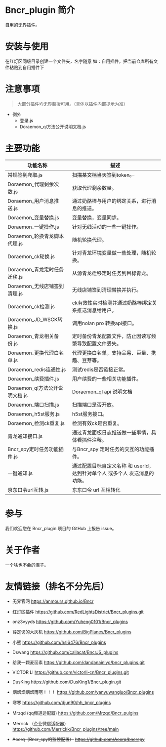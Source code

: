 # Bncr_plugin 简介

自用的无界插件。

# 安装与使用

在红灯区同级目录创建一个文件夹，名字随意 如：自用插件，把当前仓库所有文件粘贴到自用插件下

# 注意事项

> 大部分插件均无界超授可用。（具体以插件内部提示为准）
- 例外
  - 登录.js
  - Doraemon_ql方法公开说明文档.js

# 主要功能
| 功能名称 | 描述                                         |
| ------- |--------------------------------------------|
| ~~常规签到爬取.js~~ | ~~扫描某文档当天签到token。~~                        |
| Doraemon_代理剩余次数.js | 获取代理剩余数量。                                  |
| Doraemon_用户消息推送.js | 通过奶酪棒与用户的绑定关系，进行消息的推送。                     |
| Doraemon_变量替换.js | 变量替换，变量同步。                                 |
| Doraemon_一键操作.js | 针对无线活动的一些一键操作。                             |
| Doraemon_轮换青龙脚本代理.js | 随机轮换代理。                                    |
| Doraemon_ck轮换.js | 针对青龙环境变量做一些处理，随机轮换。                        |
| Doraemon_青龙定时任务迁移.js | 从源青龙迁移定时任务到目标青龙。                           |
| Doraemon_无线店铺签到清理.js | 无线店铺签到清理替换并执行。                             |
| Doraemon_ck检测.js | ck有效性实时检测并通过奶酪棒绑定关系推送消息给用户。                |
| Doraemon_JD_WSCK转换.js | 调用nolan pro 转换api接口。                       |
| Doraemon_青龙相关备份.js | 定时备份青龙配置文件，防止因读写频繁导致配置文件丢失。                |
| Doraemon_更换代理白名单.js | 代理更换白名单，支持品易、巨量、携趣、豆芽等。                    |
| Doraemon_redis连通性.js | 测试redis是否链接正常。                             |
| Doraemon_续费插件.js | 用户续费的一些相关功能插件。                             |
| Doraemon_ql方法公开说明文档.js | Doraemon_ql api 说明文档                       |
| Doraemon_端口扫描.js | 扫描端口是否开放。                                  |
| Doraemon_h5st服务.js | h5st服务接口。                                  |
| Doraemon_检测ck重复.js | 检测有效ck是否重复。                                |
| 青龙通知接口.js | 通过青龙面板日志推送做一些事情，具体看插件注释。                   |
| Bncr_spy定时任务功能插件.js | 与Bncr_spy 定时任务的交互的功能插件。                    |
| 一键通知.js | 通过配置目标自定义名称 和 userId，达到针对单个人 或多个人 发送消息的功能。 |
| 京东口令url互转.js | 东东口令 url 互相转化                              |


# 参与

我们欢迎您在 Bncr_plugin 项目的 GitHub 上报告 issue。

# 关于作者

一个啥也不会的混子。

# 友情链接（排名不分先后）
- 无界官网
  https://anmours.github.io/Bncr

- 红灯区插件
  https://github.com/RedLightsDistrict/Bncr_plugins.git

- onz3vyyds
  https://github.com/Yuheng0101/Bncr_plugins

- 薛定谔的大灰机
  https://github.com/BigPlanes/Bncr_plugins

- 小熊
  https://github.com/hsl6476/Bncr_plugins

- Dswang
  https://github.com/callacat/BncrJS_plugins

- 给我一颗麦丽素
  https://github.com/dandanainiyo/bncr_plugins.git

- VICTOR LI
  https://github.com/victorli-cn/Bncr_plugins.git

- DusKing
  https://github.com/DusKing1/Bncr_plugin.git

- 烟烟烟烟烟雨啊！！！
  https://github.com/yanyuwangluo/Bncr_plugins

- 寒寒
  https://github.com/djun90/hh_bncr_plugins

- Mrzqd (qq频道适配器)
  https://github.com/Mrzqd/Bncr_pulgins

- Merrick （企业微信适配器）
  https://github.com/Merrickk/Bncr_plugins/tree/main

- ~~Aeorq（Bncr_spy的监控配置）~~
  ~~https://github.com/Aeorq/bncrspy~~
